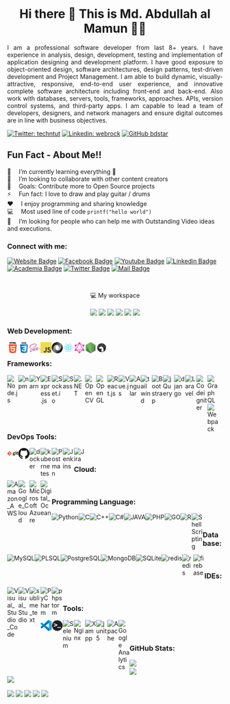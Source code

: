 <!--
### Hi, This is Md. Abdullah al Mamun 👋
**bdstar/bdstar** is a ✨ _special_ ✨ repository because its `README.md` (this file) appears on your GitHub profile.

Here are some ideas to get you started:

- 🔭 I’m currently working on ...
- 🌱 I’m currently learning ...
- 👯 I’m looking to collaborate on ...
- 🤔 I’m looking for help with ...
- 💬 Ask me about ...
- 📫 How to reach me: ...
- 😄 Pronouns: ...
- ⚡ Fun fact: ...

<p align="center">
    <a href="https://github.com/bdstar/github-readme-stats/actions">
      <img alt="Tests Passing" src="https://github.com/bdstar/github-readme-stats/workflows/Test/badge.svg" />
    </a>
    <a href="https://codecov.io/gh/bdstar/github-readme-stats">
      <img src="https://codecov.io/gh/bdstar/github-readme-stats/branch/master/graph/badge.svg" />
    </a>
    <a href="https://github.com/bdstar/github-readme-stats/issues">
      <img alt="Issues" src="https://img.shields.io/github/issues/bdstar/github-readme-stats?color=0088ff" />
    </a>
    <a href="https://github.com/bdstar/github-readme-stats/pulls">
      <img alt="GitHub pull requests" src="https://img.shields.io/github/issues-pr/bdstar/github-readme-stats?color=0088ff" />
    </a>
</p>
-->
<h1 align='center'>
  Hi there 👋 This is Md. Abdullah al Mamun 👨‍💻
</h1>


<p align="justify">
I am a professional software developer from last 8+ years. I have experience in analysis, design, development, testing and implementation of application designing and development platform. I have good exposure to object-oriented design, software architectures, design patterns, test-driven development and Project Management. I am able to build dynamic, visually-attractive, responsive, end-to-end user experience, and innovative complete software architecture including front-end and back-end. Also work with databases, servers, tools, frameworks, approaches. APIs, version control systems, and third-party apps. I am capable to lead a team of developers, designers, and network managers and ensure digital outcomes are in line with business objectives.
</p>

[![Twitter: techntut](https://img.shields.io/twitter/follow/techntut?style=social)](https://twitter.com/techntut)
[![Linkedin: webrock](https://img.shields.io/badge/-webrock-blue?style=flat-square&logo=Linkedin&logoColor=white&link=https://www.linkedin.com/in/webrock/)](https://www.linkedin.com/in/webrock/)
[![GitHub bdstar](https://img.shields.io/github/followers/bdstar?label=follow&style=social)](https://github.com/bdstar)

## Fun Fact - About Me!!

🌱 &emsp;I’m currently learning everything 🤣<br/>
👯 &emsp;I’m looking to collaborate with other content creators<br/>
🥅 &emsp;Goals: Contribute more to Open Source projects<br/>
⚡ &emsp;Fun fact: I love to draw and play guitar / drums<br/>
:hearts: &emsp;I enjoy programming and sharing knowledge <br/>
:computer: &emsp;Most used line of code `printf("hello world")` <br/>
🤔 &emsp;I’m looking for people who can help me with Outstanding Video ideas and executions.<br/>

### Connect with me:
[![Website Badge](https://img.shields.io/badge/website-000000?style=for-the-badge&logo=About.me&logoColor=white)](http://techntuts.com/) 
[![Facebook Badge](https://img.shields.io/badge/Facebook-1877F2?style=for-the-badge&logo=facebook&logoColor=white)](https://www.facebook.com/TechnTuts/) 
[![Youtube Badge](https://img.shields.io/badge/YouTube-FF0000?style=for-the-badge&logo=youtube&logoColor=white)](https://youtube.com/techntuts) 
[![Linkedin Badge](https://img.shields.io/badge/LinkedIn-0077B5?style=for-the-badge&logo=linkedin&logoColor=white)](https://www.linkedin.com/in/webrock/) 
[![Academia Badge](https://img.shields.io/badge/Academia-fff?style=for-the-badge&logo=academia&logoColor=black)](https://ruet.academia.edu/OptimusPrime) 
[![Twitter Badge](https://img.shields.io/badge/Twitter-1DA1F2?style=for-the-badge&logo=twitter&logoColor=white)](https://twitter.com/MdAbdul04825189) 
[![Mail Badge](https://img.shields.io/badge/Gmail-D14836?style=for-the-badge&logo=gmail&logoColor=white)](mailto:mamunbd.ruet@gmail.com)


<br />

<p align='center'>
  💻 My workspace<br/><br/>
  <img src="https://img.shields.io/badge/Linux-FCC624?style=for-the-badge&logo=linux&logoColor=black">
  <img src="https://img.shields.io/badge/windows-%230078D6.svg?&style=for-the-badge&logo=windows&logoColor=white" />
  <img src="https://img.shields.io/badge/Intel-Core_i7_10th-0071C5?style=for-the-badge&logo=intel&logoColor=white" />
  <img src="https://img.shields.io/badge/asus-laptop-000000?style=for-the-badge&logo=asus&logoColor=white">
  <img src="https://img.shields.io/badge/RAM-16GB-%230071C5.svg?&style=for-the-badge&logoColor=white" />
  <img src="https://img.shields.io/badge/nvidia-gtx%201650-%2376B900.svg?&style=for-the-badge&logo=nvidia&logoColor=white" />
</p>

### Web Development:
<img align="left" alt="HTML5" width="26px" src="https://raw.githubusercontent.com/github/explore/80688e429a7d4ef2fca1e82350fe8e3517d3494d/topics/html/html.png" />
<img align="left" alt="CSS3" width="26px" src="https://raw.githubusercontent.com/github/explore/80688e429a7d4ef2fca1e82350fe8e3517d3494d/topics/css/css.png" />
<img align="left" alt="Sass" width="26px" src="https://raw.githubusercontent.com/github/explore/80688e429a7d4ef2fca1e82350fe8e3517d3494d/topics/sass/sass.png" />
<img align="left" alt="JavaScript" width="26px" src="https://raw.githubusercontent.com/github/explore/80688e429a7d4ef2fca1e82350fe8e3517d3494d/topics/javascript/javascript.png" />
<img align="left" alt="JSON" width="26px" src="https://raw.githubusercontent.com/github/explore/80688e429a7d4ef2fca1e82350fe8e3517d3494d/topics/json/json.png" />
<img align="left" alt="React" width="26px" src="https://raw.githubusercontent.com/github/explore/80688e429a7d4ef2fca1e82350fe8e3517d3494d/topics/react/react.png" />
<img align="left" alt="GraphQL" width="26px" src="https://raw.githubusercontent.com/github/explore/80688e429a7d4ef2fca1e82350fe8e3517d3494d/topics/graphql/graphql.png" />
<img align="left" alt="Node.js" width="26px" src="https://raw.githubusercontent.com/github/explore/80688e429a7d4ef2fca1e82350fe8e3517d3494d/topics/nodejs/nodejs.png" />
<img align="left" alt="Deno" width="26px" src="https://raw.githubusercontent.com/github/explore/361e2821e2dea67711cde99c9c40ed357061cf27/topics/deno/deno.png" />

<br/>
<h3>Frameworks:</h3>
<img align="left" alt="Node.js" width="26px" src="https://img.shields.io/badge/Node.js-339933?style=for-the-badge&logo=nodedotjs&logoColor=white" />
<img align="left" alt="npm" width="26px" src="https://img.shields.io/badge/npm-CB3837?style=for-the-badge&logo=npm&logoColor=white" />
<img align="left" alt="Yarn" width="26px" src="https://img.shields.io/badge/Yarn-2C8EBB?style=for-the-badge&logo=yarn&logoColor=white" />
<img align="left" alt="Express.js" width="26px" src="https://img.shields.io/badge/Express.js-000000?style=for-the-badge&logo=express&logoColor=white" />
<img align="left" alt="Socket.io" width="26px" src="https://img.shields.io/badge/Socket.io-010101?&style=for-the-badge&logo=Socket.io&logoColor=white" />
<img align="left" alt="Sass" width="26px" src="https://img.shields.io/badge/Sass-CC6699?style=for-the-badge&logo=sass&logoColor=white" />
<img align="left" alt=".NET" width="26px" src="https://img.shields.io/badge/.NET-512BD4?style=for-the-badge&logo=dotnet&logoColor=white" />
<img align="left" alt="OpenCV" width="26px" src="https://img.shields.io/badge/OpenCV-27338e?style=for-the-badge&logo=OpenCV&logoColor=white" />
<img align="left" alt="OpenGL" width="26px" src="https://img.shields.io/badge/OpenGL-FFFFFF?style=for-the-badge&logo=opengl" />
<img align="left" alt="React.js" width="26px" src="https://img.shields.io/badge/React-20232A?style=for-the-badge&logo=react&logoColor=61DAFB" />
<img align="left" alt="Vue.js" width="26px" src="https://img.shields.io/badge/Vue.js-35495E?style=for-the-badge&logo=vuedotjs&logoColor=4FC08D" />
<img align="left" alt="Angular" width="26px" src="https://img.shields.io/badge/Angular-DD0031?style=for-the-badge&logo=angular&logoColor=white" />
<img align="left" alt="tailwind" width="26px" src="https://img.shields.io/badge/Tailwind_CSS-38B2AC?style=for-the-badge&logo=tailwind-css&logoColor=white" />
<img align="left" alt="Bootstrap" width="26px" src="https://img.shields.io/badge/Bootstrap-563D7C?style=for-the-badge&logo=bootstrap&logoColor=white" />
<img align="left" alt="jQuery" width="26px" src="https://img.shields.io/badge/jQuery-0769AD?style=for-the-badge&logo=jquery&logoColor=white" />
<img align="left" alt="django" width="26px" src="https://img.shields.io/badge/Django-092E20?style=for-the-badge&logo=django&logoColor=white" />
<img align="left" alt="Laravel" width="26px" src="https://img.shields.io/badge/Laravel-FF2D20?style=for-the-badge&logo=laravel&logoColor=white" />
<img align="left" alt="Codeigniter" width="26px" src="https://img.shields.io/badge/Codeigniter-EF4223?style=for-the-badge&logo=codeigniter&logoColor=white" />
<img align="left" alt="GraphQL" width="26px" src="https://img.shields.io/badge/GraphQl-E10098?style=for-the-badge&logo=graphql&logoColor=white" />
<img align="left" alt="Webpack" width="26px" src="https://img.shields.io/badge/Webpack-8DD6F9?style=for-the-badge&logo=Webpack&logoColor=white" />
<br/>


<h3>DevOps Tools:</h3>
<img align="left" alt="Git" width="26px" src="https://raw.githubusercontent.com/github/explore/80688e429a7d4ef2fca1e82350fe8e3517d3494d/topics/git/git.png" />
<img align="left" alt="GitHub" width="26px" src="https://raw.githubusercontent.com/github/explore/78df643247d429f6cc873026c0622819ad797942/topics/github/github.png" />
<img align="left" alt="docker" width="26px" src="https://img.shields.io/badge/Docker-2CA5E0?style=for-the-badge&logo=docker&logoColor=white" />
<img align="left" alt="kubernetes" width="26px" src="https://img.shields.io/badge/kubernetes-326ce5.svg?&style=for-the-badge&logo=kubernetes&logoColor=white" />
<img align="left" alt="Postman" width="26px" src="https://img.shields.io/badge/Postman-FF6C37?style=for-the-badge&logo=Postman&logoColor=white" />
<img align="left" alt="Jenkins" width="26px" src="https://img.shields.io/badge/Jenkins-D24939?style=for-the-badge&logo=Jenkins&logoColor=white" />
<img align="left" alt="Jira" width="26px" src="https://img.shields.io/badge/Jira-0052CC?style=for-the-badge&logo=Jira&logoColor=white" />
<br/>


<h3>Cloud:</h3>
<img align="left" alt="Amazon_AWS" width="26px" src="https://img.shields.io/badge/Amazon_AWS-FF9900?style=for-the-badge&logo=amazonaws&logoColor=white" />
<img align="left" alt="Google_Cloud" width="26px" src="https://img.shields.io/badge/Google_Cloud-4285F4?style=for-the-badge&logo=google-cloud&logoColor=white" />
<img align="left" alt="Microsoft Azure" width="26px" src="https://img.shields.io/badge/microsoft%20azure-0089D6?style=for-the-badge&logo=microsoft-azure&logoColor=white" />
<img align="left" alt="Digital_Ocean" width="26px" src="https://img.shields.io/badge/Digital_Ocean-0080FF?style=for-the-badge&logo=DigitalOcean&logoColor=white" />
<br/>

<h3>Programming Language:</h3>
<img align="left" alt="Python" src="https://img.shields.io/badge/Python-3776AB?style=for-the-badge&logo=python&logoColor=white" />
<img align="left" alt="C" src="https://img.shields.io/badge/C-00599C?style=for-the-badge&logo=c&logoColor=white" />
<img align="left" alt="C++" src="https://img.shields.io/badge/C%2B%2B-00599C?style=for-the-badge&logo=c%2B%2B&logoColor=white" />
<img align="left" alt="C#" src="https://img.shields.io/badge/C%23-239120?style=for-the-badge&logo=c-sharp&logoColor=white" />
<img align="left" alt="JAVA" src="https://img.shields.io/badge/Java-ED8B00?style=for-the-badge&logo=java&logoColor=white" />
<img align="left" alt="PHP" src="https://img.shields.io/badge/PHP-777BB4?style=for-the-badge&logo=php&logoColor=white" />
<img align="left" alt="GO" src="https://img.shields.io/badge/Go-00ADD8?style=for-the-badge&logo=go&logoColor=white" />
<img align="left" alt="R" width="26px" src="https://img.shields.io/badge/R-276DC3?style=for-the-badge&logo=r&logoColor=white" />
<img align="left" alt="Shell Scripting" width="26px" src="https://img.shields.io/badge/Shell_Script-121011?style=for-the-badge&logo=gnu-bash&logoColor=white" />
<br>

<h3>Database:</h3>
<img align="left" alt="MySQL" src="https://img.shields.io/badge/MySQL-00000F?style=for-the-badge&logo=mysql&logoColor=white" />
<img align="left" alt="PLSQL" src="https://img.shields.io/badge/PLSQL-F80000?style=for-the-badge&logo=oracle&logoColor=black" />
<img align="left" alt="PostgreSQL" src="https://img.shields.io/badge/PostgreSQL-316192?style=for-the-badge&logo=postgresql&logoColor=white" />
<img align="left" alt="MongoDB" src="https://img.shields.io/badge/MongoDB-4EA94B?style=for-the-badge&logo=mongodb&logoColor=white" />
<img align="left" alt="SQLite" src="https://img.shields.io/badge/SQLite-07405E?style=for-the-badge&logo=sqlite&logoColor=white" />
<img align="left" alt="redis" src="https://img.shields.io/badge/redis-%23DD0031.svg?&style=for-the-badge&logo=redis&logoColor=white" />
<img align="left" alt="redis" width="26px" src="https://img.shields.io/badge/redis-CC0000.svg?&style=for-the-badge&logo=redis&logoColor=white" />
<img align="left" alt="firebase" width="26px" src="https://img.shields.io/badge/firebase-ffca28?style=for-the-badge&logo=firebase&logoColor=black" />
<br/>


<h3>IDEs:</h3>
<img align="left" alt="Visual_Studio_Code" width="26px" src="https://img.shields.io/badge/Visual_Studio_Code-0078D4?style=for-the-badge&logo=visual%20studio%20code&logoColor=white" />
<img align="left" alt="Visual_Studio" width="26px" src="https://img.shields.io/badge/Visual_Studio-5C2D91?style=for-the-badge&logo=visual%20studio&logoColor=white" />
<img align="left" alt="sublime_text" width="26px" src="https://img.shields.io/badge/sublime_text-%23575757.svg?&style=for-the-badge&logo=sublime-text&logoColor=important" />
<img align="left" alt="PyCharm" width="26px" src="	https://img.shields.io/badge/PyCharm-000000.svg?&style=for-the-badge&logo=PyCharm&logoColor=white" />
<img align="left" alt="phpstorm" width="26px" src="https://img.shields.io/badge/phpstorm-143?style=for-the-badge&logo=phpstorm&logoColor=black&color=black&labelColor=darkorchid" />
<br/>

<h3>Tools:</h3>
<img align="left" alt="Visual Studio Code" width="26px" src="https://raw.githubusercontent.com/github/explore/80688e429a7d4ef2fca1e82350fe8e3517d3494d/topics/visual-studio-code/visual-studio-code.png" />
<img align="left" alt="Terminal" width="26px" src="https://raw.githubusercontent.com/github/explore/80688e429a7d4ef2fca1e82350fe8e3517d3494d/topics/terminal/terminal.png" />
<img align="left" alt="Selenium" width="26px" src="https://img.shields.io/badge/Selenium-43B02A?style=for-the-badge&logo=Selenium&logoColor=white" />
<img align="left" alt="Nginx" width="26px" src="	https://img.shields.io/badge/Nginx-009639?style=for-the-badge&logo=nginx&logoColor=white" />
<img align="left" alt="Xampp" width="26px" src="https://img.shields.io/badge/Xampp-F37623?style=for-the-badge&logo=xampp&logoColor=white" />
<img align="left" alt="junit5" width="26px" src="https://img.shields.io/badge/Junit5-25A162?style=for-the-badge&logo=junit5&logoColor=white" />
<img align="left" alt="Apache" width="26px" src="https://img.shields.io/badge/Apache-D22128?style=for-the-badge&logo=Apache&logoColor=white" />
<img align="left" alt="Google Analytics" width="26px" src="https://img.shields.io/badge/Google%20Analytics-E37400?style=for-the-badge&logo=google%20analytics&logoColor=white" />
<br />
<br />

### GitHub Stats:
<img width='500' src="https://github-readme-stats.vercel.app/api?username=bdstar" />
<br />
<img width='400' src="https://github-readme-stats.vercel.app/api/top-langs/?username=bdstar" />
<br />
<img width='500' src="https://github-readme-streak-stats.herokuapp.com/?user=bdstar" />


![](https://github-profile-summary-cards.vercel.app/api/cards/profile-details?username=bdstar&theme=vue)
![](https://github-profile-summary-cards.vercel.app/api/cards/repos-per-language?username=bdstar&theme=vue)
![](https://github-profile-summary-cards.vercel.app/api/cards/most-commit-language?username=bdstar&theme=vue)
![](https://github-profile-summary-cards.vercel.app/api/cards/stats?username=bdstar&theme=vue)
![](https://github-profile-summary-cards.vercel.app/api/cards/productive-time?username=bdstar&theme=vue)
<br/>
<!--[![](https://raw.githubusercontent.com/vn7n24fzkq/vn7n24fzkq/master/profile-summary-card-output/solarized/0-profile-details.svg)](https://github.com/vn7n24fzkq/github-profile-summary-cards)
[![](https://raw.githubusercontent.com/vn7n24fzkq/vn7n24fzkq/master/profile-summary-card-output/solarized/1-repos-per-language.svg)](https://github.com/vn7n24fzkq/github-profile-summary-cards) 
[![](https://raw.githubusercontent.com/vn7n24fzkq/vn7n24fzkq/master/profile-summary-card-output/solarized/2-most-commit-language.svg)](https://github.com/vn7n24fzkq/github-profile-summary-cards)
[![](https://raw.githubusercontent.com/vn7n24fzkq/vn7n24fzkq/master/profile-summary-card-output/solarized/3-stats.svg)](https://github.com/vn7n24fzkq/github-profile-summary-cards) 
[![](https://raw.githubusercontent.com/vn7n24fzkq/vn7n24fzkq/master/profile-summary-card-output/solarized/4-productive-time.svg)](https://github.com/vn7n24fzkq/github-profile-summary-cards)-->

